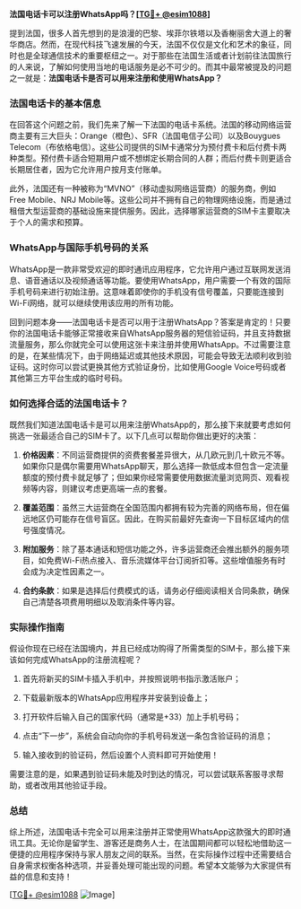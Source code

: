 **法国电话卡可以注册WhatsApp吗？[[TG💪+ @esim1088](https://t.me/s/esim1088)]**

提到法国，很多人首先想到的是浪漫的巴黎、埃菲尔铁塔以及香榭丽舍大道上的奢华商店。然而，在现代科技飞速发展的今天，法国不仅仅是文化和艺术的象征，同时也是全球通信技术的重要枢纽之一。对于那些在法国生活或者计划前往法国旅行的人来说，了解如何使用当地的电话服务是必不可少的。而其中最常被提及的问题之一就是：**法国电话卡是否可以用来注册和使用WhatsApp？**

### 法国电话卡的基本信息

在回答这个问题之前，我们先来了解一下法国的电话卡系统。法国的移动网络运营商主要有三大巨头：Orange（橙色）、SFR（法国电信子公司）以及Bouygues Telecom（布依格电信）。这些公司提供的SIM卡通常分为预付费卡和后付费卡两种类型。预付费卡适合短期用户或不想绑定长期合同的人群；而后付费卡则更适合长期居住者，因为它允许用户按月支付账单。

此外，法国还有一种被称为“MVNO”（移动虚拟网络运营商）的服务商，例如Free Mobile、NRJ Mobile等。这些公司并不拥有自己的物理网络设施，而是通过租借大型运营商的基础设施来提供服务。因此，选择哪家运营商的SIM卡主要取决于个人的需求和预算。

### WhatsApp与国际手机号码的关系

WhatsApp是一款非常受欢迎的即时通讯应用程序，它允许用户通过互联网发送消息、语音通话以及视频通话等功能。要使用WhatsApp，用户需要一个有效的国际手机号码来进行初始注册。这意味着即使你的手机没有信号覆盖，只要能连接到Wi-Fi网络，就可以继续使用该应用的所有功能。

回到问题本身——法国电话卡是否可以用于注册WhatsApp？答案是肯定的！只要你的法国电话卡能够正常接收来自WhatsApp服务器的短信验证码，并且支持数据流量服务，那么你就完全可以使用这张卡来注册并使用WhatsApp。不过需要注意的是，在某些情况下，由于网络延迟或其他技术原因，可能会导致无法顺利收到验证码。这时你可以尝试更换其他方式验证身份，比如使用Google Voice号码或者其他第三方平台生成的临时号码。

### 如何选择合适的法国电话卡？

既然我们知道法国电话卡是可以用来注册WhatsApp的，那么接下来就要考虑如何挑选一张最适合自己的SIM卡了。以下几点可以帮助你做出更好的决策：

1. **价格因素**：不同运营商提供的资费套餐差异很大，从几欧元到几十欧元不等。如果你只是偶尔需要用WhatsApp聊天，那么选择一款低成本但包含一定流量额度的预付费卡就足够了；但如果你经常需要使用数据流量浏览网页、观看视频等内容，则建议考虑更高端一点的套餐。
   
2. **覆盖范围**：虽然三大运营商在全国范围内都拥有较为完善的网络布局，但在偏远地区仍可能存在信号盲区。因此，在购买前最好先查询一下目标区域内的信号强度情况。
   
3. **附加服务**：除了基本通话和短信功能之外，许多运营商还会推出额外的服务项目，如免费Wi-Fi热点接入、音乐流媒体平台订阅折扣等。这些增值服务有时会成为决定性因素之一。
   
4. **合约条款**：如果是选择后付费模式的话，请务必仔细阅读相关合同条款，确保自己清楚各项费用明细以及取消条件等内容。

### 实际操作指南

假设你现在已经在法国境内，并且已经成功购得了所需类型的SIM卡，那么接下来该如何完成WhatsApp的注册流程呢？

1. 首先将新买的SIM卡插入手机中，并按照说明书指示激活账户；
   
2. 下载最新版本的WhatsApp应用程序并安装到设备上；
   
3. 打开软件后输入自己的国家代码（通常是+33）加上手机号码；
   
4. 点击“下一步”，系统会自动向你的手机号码发送一条包含验证码的消息；
   
5. 输入接收到的验证码，然后设置个人资料即可开始使用！

需要注意的是，如果遇到验证码未能及时到达的情况，可以尝试联系客服寻求帮助，或者改用其他验证手段。

### 总结

综上所述，法国电话卡完全可以用来注册并正常使用WhatsApp这款强大的即时通讯工具。无论你是留学生、游客还是商务人士，在法国期间都可以轻松地借助这一便捷的应用程序保持与家人朋友之间的联系。当然，在实际操作过程中还需要结合自身需求权衡各种选项，并妥善处理可能出现的问题。希望本文能够为大家提供有益的信息和支持！

[[TG💪+ @esim1088](https://t.me/s/esim1088) ![Image](https://i.postimg.cc/4NQfJmqS/Snipaste-2025-05-13-00-14-12.png)]